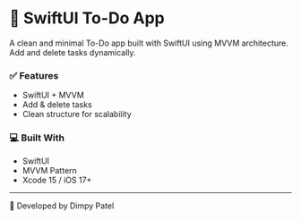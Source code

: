# 📱 SwiftUI To-Do App

A clean and minimal To-Do app built with SwiftUI using MVVM architecture. Add and delete tasks dynamically.

### ✅ Features
- SwiftUI + MVVM
- Add & delete tasks
- Clean structure for scalability

### 💻 Built With
- SwiftUI
- MVVM Pattern
- Xcode 15 / iOS 17+

---

🧠 Developed by Dimpy Patel
